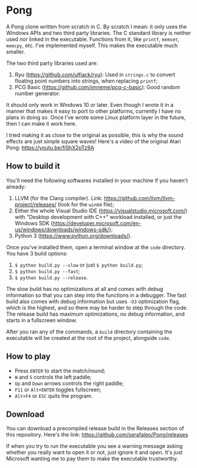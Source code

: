 # Pong
A Pong clone written from scratch in C. By scratch I mean: it only uses the Windows APIs and two third party libraries. The C standard library is neither used nor linked in the executable. Functions from it, like `printf`, `memset`, `memcpy`, etc. I've implemented myself. This makes the executable much smaller.

The two third party libraries used are:
1. Ryu (https://github.com/ulfjack/ryu): Used in `strings.c` to convert floating point numbers into strings, when replacing `printf`;
2. PCG Basic (https://github.com/imneme/pcg-c-basic): Good random number generator.

It should only work in Windows 10 or later. Even though I wrote it in a manner that makes it easy to port to other platforms, currently I have no plans in doing so. Once I've wrote some Linux platform layer in the future, then I can make it work here.

I tried making it as close to the original as possible, this is why the sound effects are just simple square waves! Here's a video of the original Atari Pong: https://youtu.be/fiShX2pTz9A

## How to build it
You'll need the following softwares installed in your machine if you haven't already:
1. LLVM (for the Clang compiler). Link: https://github.com/llvm/llvm-project/releases/ (look for the `win64` file);
2. Either the whole Visual Studio IDE (https://visualstudio.microsoft.com/) with "Desktop development with C++" workload installed, or just the Windows SDK (https://developer.microsoft.com/en-us/windows/downloads/windows-sdk/);
3. Python 3 (https://www.python.org/downloads/).

Once you've installed them, open a terminal window at the `code` directory. You have 3 build options:
1. `$ python build.py --slow` or just `$ python build.py`;
2. `$ python build.py --fast`;
3. `$ python build.py --release`.

The slow build has no optimizations at all and comes with debug information so that you can step into the functions in a debugger. The fast build also comes with debug information but uses `-O3` optimization flag, which is the highest, and so there may be harder to step through the code. The release build has maximum optimizations, no debug information, and starts in a fullscreen window.

After you ran any of the commands, a `build` directory containing the executable will be created at the root of the project, alongside `code`.

## How to play
- Press `ENTER` to start the match/round;
- `W` and `S` controls the left paddle;
- `Up` and `Down` arrows controls the right paddle;
- `F11` or `Alt+ENTER` toggles fullscreen;
- `Alt+F4` or `ESC` quits the program.

## Download
You can download a precompiled release build in the Releases section of this repository. Here's the link: https://github.com/serafaleo/Pong/releases

If when you try to run the executable you see a warning message asking whether you really want to open it or not, just ignore it and open. It's just Microsoft wanting me to pay them to make the executable trustworthy.
